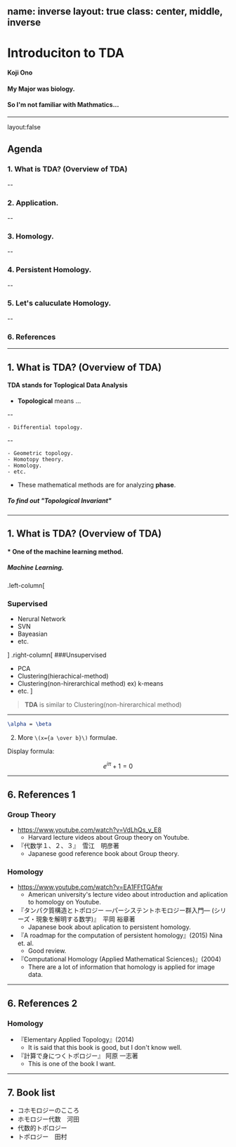 name: inverse
layout: true
class: center, middle, inverse
---
# Introduciton to TDA
#### Koji Ono
#### My Major was biology.
#### So I'm not familiar with Mathmatics...
---
layout:false
## Agenda

### 1. What is TDA? (Overview of TDA)

--

### 2. Application.

--

### 3. Homology.

--

### 4. Persistent Homology.

--

### 5. Let's caluculate Homology.

--

### 6. References


---
## 1. What is TDA? (Overview of TDA)

#### **TDA** stands for **T**oplogical **D**ata **A**nalysis

- **Topological** means ...

--

    - Differential topology.

--

    - Geometric topology.
    - Homotopy theory.
    - Homology.
    - etc.

- These mathematical methods are for analyzing **phase**.

##### To find out "Topological Invariant"
    

---
## 1. What is TDA? (Overview of TDA)
#### * One of the machine learning method.

##### Machine Learning.

.left-column[
### Supervised
- Nerural Network
- SVN
- Bayeasian
- etc.

]
.right-column[
###Unsupervised
- PCA
- Clustering(hierachical-method)
- Clustering(non-hirerarchical method) ex) k-means 
- etc.
]

> **TDA** is similar to Clustering(non-hirerarchical method)

---

```latex
\alpha = \beta
```

2. More `\(x={a \over b}\)` formulae.
 
Display formula:

$$e^{i\pi} + 1 = 0$$

---
## 6. References 1
### Group Theory
- https://www.youtube.com/watch?v=VdLhQs_y_E8
    - Harvard lecture videos  about Group theory on Youtube.
- 『代数学１、２、３』　雪江　明彦著
    - Japanese good reference book about Group theory.
    
### Homology
- https://www.youtube.com/watch?v=EA1FFtTGAfw
    - American university's lecture video about introduction and aplication to homology on Youtube.
- 『タンパク質構造とトポロジー ―パーシステントホモロジー群入門― (シリーズ・現象を解明する数学)』　平岡 裕章著
    - Japanese book about aplication to persistent homology.
- 『A roadmap for the computation of persistent homology』(2015) Nina et. al.
    - Good review.
- 『Computational Homology (Applied Mathematical Sciences)』(2004)
    - There are a lot of information that homology is applied for image data.

---
## 6. References 2
### Homology
- 『Elementary Applied Topology』(2014)
    - It is said that this book is good, but I don't know well.
- 『計算で身につくトポロジー』 阿原 一志著
    - This is one of the book I want.
    
---
## 7. Book list

- コホモロジーのこころ
- ホモロジー代数　河田
- 代数的トポロジー
- トポロジー　田村

